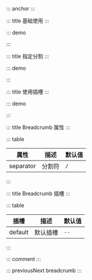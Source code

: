 ::: anchor
:::

::: title 基础使用
:::

::: demo

<template>
    <lay-breadcrumb>
        <lay-breadcrumb-item title="工作空间"></lay-breadcrumb-item>
        <lay-breadcrumb-item title="控制台"></lay-breadcrumb-item>
        <lay-breadcrumb-item title="访问量"></lay-breadcrumb-item>
    </lay-breadcrumb>
</template>

<script>
import { ref } from 'vue'

export default {
  setup() {

    return {
    }
  }
}
</script>

:::

::: title 指定分割
:::

::: demo

<template>
    <lay-breadcrumb separator=">">
        <lay-breadcrumb-item title="热门音乐"></lay-breadcrumb-item>
        <lay-breadcrumb-item title="王杰"></lay-breadcrumb-item>
        <lay-breadcrumb-item title="谁明浪子心"></lay-breadcrumb-item>
    </lay-breadcrumb>
</template>

<script>
import { ref } from 'vue'

export default {
  setup() {

    return {
    }
  }
}
</script>

:::

::: title 使用插槽
:::

::: demo

<template>
    <lay-breadcrumb separator="--">
        <lay-breadcrumb-item>今天</lay-breadcrumb-item>
        <lay-breadcrumb-item>有些</lay-breadcrumb-item>
        <lay-breadcrumb-item>不开心</lay-breadcrumb-item>
    </lay-breadcrumb>
</template>

<script>
import { ref } from 'vue'

export default {
  setup() {

    return {
    }
  }
}
</script>

:::

::: title Breadcrumb 属性
:::

::: table

| 属性      | 描述   | 默认值 |
| --------- | ------ | ------ |
| separator | 分割符 | `/`    |

:::

::: title Breadcrumb 插槽
:::

::: table

| 插槽    | 描述     | 默认值 |
| ------- | -------- | ------ |
| default | 默认插槽 | `--`   |

:::

::: comment
:::

::: previousNext breadcrumb
:::